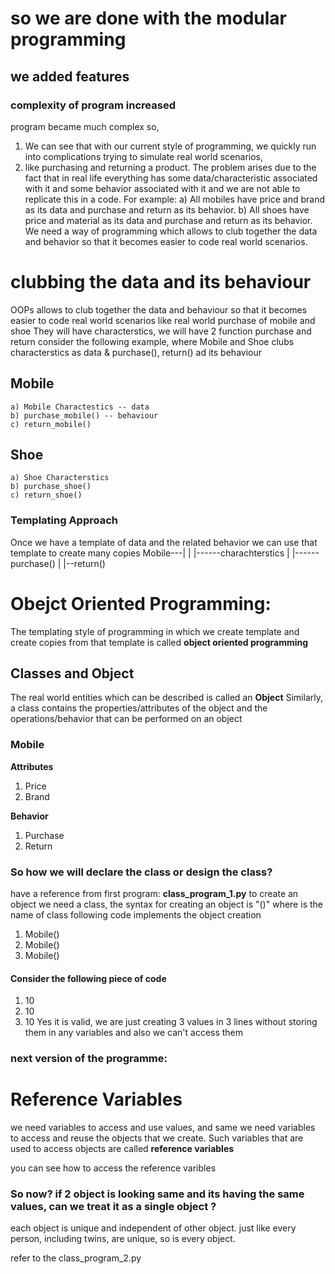 # so we are done with the modular programming
## we added features 
### complexity of program increased 
program became much complex so, 
1. We can see that with our current style of programming, we quickly run into complications trying to simulate real world scenarios, 
2. like purchasing and returning a product.
The problem arises due to the fact that in real life everything has some data/characteristic associated with it and some behavior associated with it and we are not able to replicate this in a code. For example:
a) All mobiles have price and brand as its data and purchase and return as its behavior.
b) All shoes have price and material as its data and purchase and return as its behavior.
We need a way of programming which allows to club together the data and behavior so that it becomes easier to code real world scenarios.
# clubbing the data and its behaviour
OOPs allows to club together the data and behaviour so that it becomes easier to code real world scenarios like real world purchase of mobile and shoe
They will have characterstics, we will have 2 function purchase and return consider the following example, where Mobile and Shoe clubs characterstics as data & purchase(), return() ad its behaviour

## Mobile
    a) Mobile Charactestics -- data
    b) purchase_mobile() -- behaviour
    c) return_mobile()

## Shoe
    a) Shoe Characterstics
    b) purchase_shoe()
    c) return_shoe()
### Templating Approach
Once we have a template of data and the related behavior we can use that template to create many copies
Mobile---|
         |
         |------charachterstics
         |
         |------purchase()
             |
             |--return()

# Obejct Oriented Programming: 
The templating style of programming in which we create template and create copies from that template is called **object oriented programming**

## Classes and Object 
The real world entities which can be described is called an **Object**
Similarly, a class contains the properties/attributes of the object and the operations/behavior that can be performed on an object 

### Mobile
**Attributes**
1. Price
2. Brand

**Behavior**
1. Purchase 
2. Return

### So how we will declare the class or design the class?
have a reference from first program: **class_program_1.py**
to create an object we need a class, the syntax for creating an object is "<classname>()" where <classname> is the name of class
following code implements the object creation
1. Mobile()
2. Mobile()
3. Mobile()

#### Consider the following piece of code
1. 10
2. 10
3. 10
Yes it is valid, we are just creating 3 values in 3 lines without storing them in any variables and also we can't access them
### next version of the programme:


# Reference Variables
we need variables to access and use values, and same we need variables to access and reuse the objects that we create. Such variables that are used to access objects are called **reference variables**

you can see how to access the reference varibles 

### So now? if 2 object is looking same and its having the same values, can we treat it as a single object ?

each object is unique and independent of other object. just like every person, including twins, are unique, so is every object.

refer to the class_program_2.py
